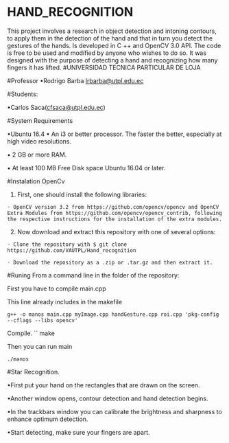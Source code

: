 # HAND_RECOGNITION
This project involves a research in object detection and intoning contours, to apply them in the detection of the hand and that in turn you detect the gestures of the hands. Is developed in C ++ and OpenCV 3.0 API. The code is free to be used and modified by anyone who wishes to do so. It was designed with the purpose of detecting a hand and recognizing how many fingers it has lifted.
#UNIVERSIDAD TECNICA PARTICULAR DE LOJA

#Professor
•Rodrigo Barba lrbarba@utpl.edu.ec

#Students:

•Carlos Saca(cfsaca@utpl.edu.ec)

#System Requirements

•Ubuntu 16.4
• An i3 or better processor. The faster the better, especially at high video resolutions.

• 2 GB or more RAM.

• At least 100 MB Free Disk space Ubuntu 16.04 or later.

#Instalation OpenCv

1.  First, one should install the following libraries:

`◦ OpenCV version 3.2 from https://github.com/opencv/opencv and OpenCV Extra Modules from https://github.com/opencv/opencv_contrib, following the respective instructions for the installation of the extra modules.`

2.  Now download and extract this repository with one of several options:

`◦ Clone the repository with $ git clone https://github.com/VAUTPL/Hand_recognition`

`◦ Download the repository as a .zip or .tar.gz and then extract it.`

#Runing
From a command line in the folder of the repository:

First you have to compile main.cpp

This line already includes in the makefile

 `g++ -o manos main.cpp myImage.cpp handGesture.cpp roi.cpp 'pkg-config --cflags --libs opencv'`


Compile.
``
make

Then you can run main

`./manos`

#Star Recognition.

•First put your hand on the rectangles that are drawn on the screen.

•Another window opens, contour detection and hand detection begins.

•In the trackbars window you can calibrate the brightness and sharpness to enhance optimum detection.

•Start detecting, make sure your fingers are apart.


